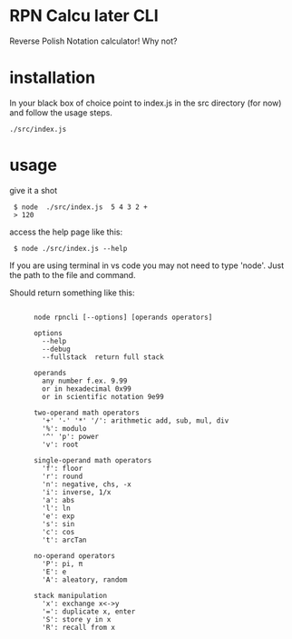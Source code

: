 # RPN Calcu later CLI

Reverse Polish Notation calculator! Why not?  

# installation

In your black box of choice point to index.js in the src directory (for now) and follow the usage steps.

   ``` ./src/index.js ```
    

# usage

give it a shot

```
 $ node  ./src/index.js  5 4 3 2 +
 > 120
```

access the help page like this:

```
 $ node ./src/index.js --help   
```

If you are using terminal in vs code you may not need to type 'node'. Just the path to the file and command.

Should return something like this:

```

      node rpncli [--options] [operands operators]
      
      options   
      	--help  
      	--debug   
      	--fullstack  return full stack    
      
      operands   
      	any number f.ex. 9.99  
      	or in hexadecimal 0x99  
      	or in scientific notation 9e99  
        
      two-operand math operators   
      	'+' '-' '*' '/': arithmetic add, sub, mul, div   
      	'%': modulo   
      	'^' 'p': power   
      	'v': root    
      	  
      single-operand math operators    
      	'f': floor   
      	'r': round   
      	'n': negative, chs, -x   
      	'i': inverse, 1/x    
      	'a': abs  
      	'l': ln  
      	'e': exp  
      	's': sin   
      	'c': cos     
      	't': arcTan   
        
      no-operand operators   
      	'P': pi, π   
      	'E': e   
      	'A': aleatory, random  
         
      stack manipulation    
      	'x': exchange x<->y  
      	'=': duplicate x, enter  
      	'S': store y in x   
      	'R': recall from x   

```

